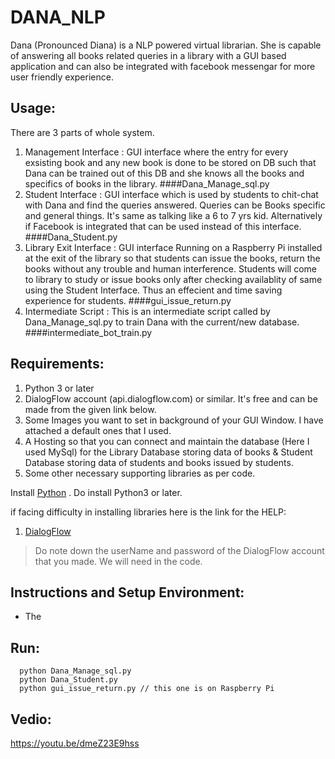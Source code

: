 # DANA_NLP

Dana (Pronounced Diana) is a NLP powered virtual librarian. She is capable of answering all books related queries in a library with a GUI based application and can also be integrated with facebook messengar for more user friendly experience.

## Usage:

There are 3 parts of whole system.
  1. Management Interface   : GUI interface where the entry for every exsisting book and any new book is done to be stored on DB such that Dana can be trained out of this DB and she knows all the books and specifics of books in the library. ####Dana_Manage_sql.py
  2. Student Interface      : GUI interface which is used by students to chit-chat with Dana and find the queries answered. Queries can be Books specific and general things. It's same as talking like a 6 to 7 yrs kid. Alternatively if Facebook is integrated that can be used instead of this interface. ####Dana_Student.py
  3. Library Exit Interface : GUI interface Running on a Raspberry Pi installed at the exit of the library so that students can issue the books, return the books without any trouble and human interference. Students will come to library to study or issue books only after checking availablity of same using the Student Interface. Thus an effecient and time saving experience for students. ####gui_issue_return.py
  4. Intermediate Script    : This is an intermediate script called by Dana_Manage_sql.py to train Dana with the current/new database. ####intermediate_bot_train.py

## Requirements:

1. Python 3 or later 
2. DialogFlow account (api.dialogflow.com) or similar. It's free and can be made from the given link below. 
3. Some Images you want to set in background of your GUI Window. I have attached a default ones that I used.
4. A Hosting so that you can connect and maintain the database (Here I used MySql) for the Library Database storing data of books & Student Database storing data of students and books issued by students.
5. Some other necessary supporting libraries as per code.

Install  [Python](https://www.python.org/downloads/) . Do install Python3 or later.

if facing difficulty in installing libraries here is the link for the HELP:

1. [DialogFlow](https://dialogflow.cloud.google.com/)

> Do note down the userName and password of the DialogFlow account that you made. We will need in the code.

## Instructions and Setup Environment:

-  The 

## Run:

```
  python Dana_Manage_sql.py
  python Dana_Student.py
  python gui_issue_return.py // this one is on Raspberry Pi
```
## Vedio:

https://youtu.be/dmeZ23E9hss
